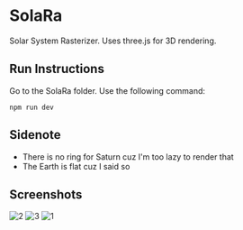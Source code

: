 # SolaRa

Solar System Rasterizer. Uses three.js for 3D rendering.

## Run Instructions
Go to the SolaRa folder. Use the following command:
```
npm run dev
```

## Sidenote
- There is no ring for Saturn cuz I'm too lazy to render that
- The Earth is flat cuz I said so

## Screenshots
![2](https://user-images.githubusercontent.com/41880956/207952894-62c0f261-2b13-4c2b-85d5-1e6dea859a13.PNG)
![3](https://user-images.githubusercontent.com/41880956/207952898-d7de7dcf-14a5-4c9e-995d-01921b9edd3b.PNG)
![1](https://user-images.githubusercontent.com/41880956/207952901-2bbcea41-154f-4094-ae08-86b31d4aedb7.PNG)
